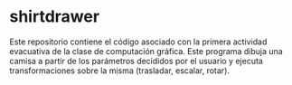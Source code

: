 # shirtdrawer
Este repositorio contiene el código asociado con la primera actividad evacuativa de la clase de computación gráfica. Este programa dibuja una camisa a partir de los parámetros decididos por el usuario y ejecuta transformaciones  sobre la misma (trasladar, escalar, rotar).
